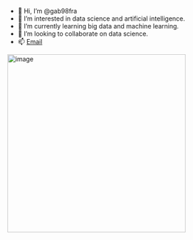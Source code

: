 - 👋 Hi, I’m @gab98fra
- 👀 I’m interested in data science and artificial intelligence.
- 🌱 I’m currently learning big data and machine learning.
- 💞️ I’m looking to collaborate on data science.
- 📫 <a href="mailto:iam@webfomatica.xyz">Email</a>

<img src="https://desarrollositiosweb.site/wp-content/uploads/2021/07/ima.png" alt="image" height="400px">
<!---
- 📫 How to reach me ...
gab98fra/gab98fra is a ✨ special ✨ repository because its `README.md` (this file) appears on your GitHub profile.
You can click the Preview link to take a look at your changes.
--->
